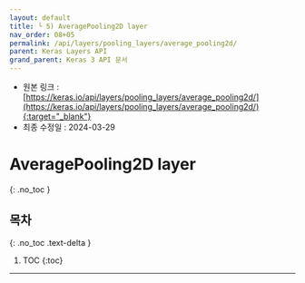 ```yaml
---
layout: default
title: └ 5) AveragePooling2D layer
nav_order: 08+05
permalink: /api/layers/pooling_layers/average_pooling2d/
parent: Keras Layers API
grand_parent: Keras 3 API 문서
---
```


* 원본 링크 : [https://keras.io/api/layers/pooling_layers/average_pooling2d/](https://keras.io/api/layers/pooling_layers/average_pooling2d/){:target="_blank"}
* 최종 수정일 : 2024-03-29

# AveragePooling2D layer
{: .no_toc }

## 목차
{: .no_toc .text-delta }

1. TOC
{:toc}

---
